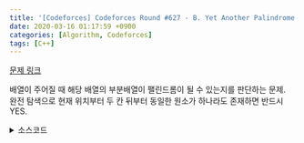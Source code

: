 ```yaml
---
title: '[Codeforces] Codeforces Round #627 - B. Yet Another Palindrome Problem'
date: 2020-03-16 01:17:59 +0900
categories: [Algorithm, Codeforces]
tags: [C++]
---
```


[문제 링크](https://codeforces.com/problemset/problem/1324/B)

배열이 주어질 때 해당 배열의 부분배열이 팰린드롬이 될 수 있는지를 판단하는 문제.<br>
완전 탐색으로 현재 위치부터 두 칸 뒤부터 동일한 원소가 하나라도 존재하면 반드시 YES.

<details>
  <summary> 소스코드 </summary>
    <div markdown="1">

```c++
#include <string>
#include <vector>
#include <map>
#include <algorithm>
#include <iostream>
#include <cmath>
#include <queue>
#include <functional>
#include <string.h>
#include <ctype.h>
#include <stack>
#include <set>
#include <stack>
using namespace std;
 
int arr[5005], n;
int tmp[3];
 
int main(void) {
    int t;
    scanf("%d", &t);
    for (int T = 0; T < t; T++) {
        memset(arr, 0, sizeof(arr));
        scanf("%d", &n);
        for (int i = 0; i < n; i++) {
            scanf("%d", arr + i);
        }
        bool ck = false;
        for (int i = 0; i < n; i++) {
            for (int j = i + 2; j < n; j++) {
                if (arr[i] == arr[j]) ck = true;
            }
        }
        printf("%s\n", ck ? "YES" : "NO");
    }
    return 0;
}
```

</div>
</details>